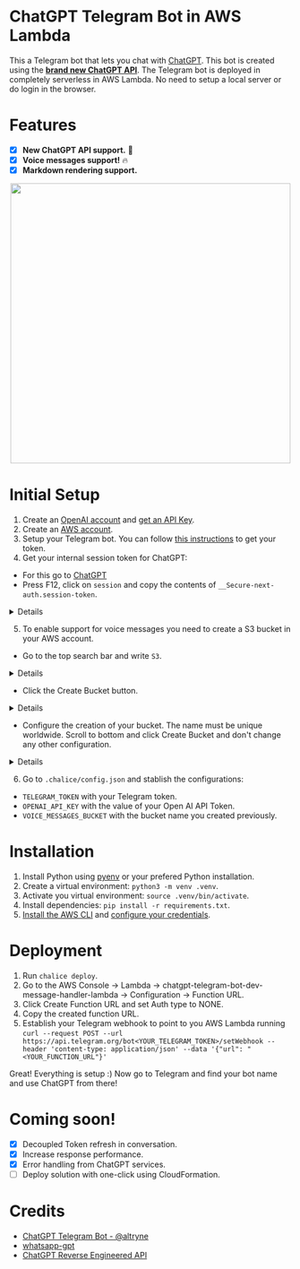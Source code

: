 # ChatGPT Telegram Bot in AWS Lambda

This a Telegram bot that lets you chat with [ChatGPT](https://openai.com/blog/chatgpt/). This bot is created using the [**brand new ChatGPT API**](https://openai.com/blog/introducing-chatgpt-and-whisper-apis). The Telegram bot is deployed in completely serverless in AWS Lambda. No need to setup a local server or do login in the browser.

# Features

- [x] **New ChatGPT API support.** :brain:
- [x] **Voice messages support!** :fire:
- [x] **Markdown rendering support.**

<p align="center">
    <img src="./img/chatgpt_animation_fast.gif" width="500"/>
</p>

# Initial Setup

1. Create an [OpenAI account](https://openai.com/api/) and [get an API Key](https://platform.openai.com/account/api-keys).
2. Create an [AWS account](https://aws.amazon.com/es/).
3. Setup your Telegram bot. You can follow [this instructions](https://core.telegram.org/bots/tutorial#obtain-your-bot-token) to get your token.
4. Get your internal session token for ChatGPT:

- For this go to [ChatGPT](https://chat.openai.com/chat)
- Press F12, click on `session` and copy the contents of `__Secure-next-auth.session-token`.

<details>
[<img src="./img/session_token.png" width="500"/>](/img/session_token.png)
</details>

5. To enable support for voice messages you need to create a S3 bucket in your AWS account.

- Go to the top search bar and write `S3`.

<details>
[<img src="./img/s3_browser.png" width="500"/>](/img/s3_browser.png)
</details>

- Click the Create Bucket button.

<details>
[<img src="./img/create_bucket_button.png" width="500"/>](/img/create_bucket_button.png)
</details>

- Configure the creation of your bucket. The name must be unique worldwide. Scroll to bottom and click Create Bucket and don't change any other configuration.

<details>
[<img src="./img/create_bucket_config.png" width="500"/>](/img/create_bucket_config.png)
</details>

6. Go to `.chalice/config.json` and stablish the configurations:

- `TELEGRAM_TOKEN` with your Telegram token.
- `OPENAI_API_KEY` with the value of your Open AI API Token.
- `VOICE_MESSAGES_BUCKET` with the bucket name you created previously.

# Installation

1. Install Python using [pyenv](https://github.com/pyenv/pyenv-installer) or your prefered Python installation.
2. Create a virtual environment: `python3 -m venv .venv`.
3. Activate you virtual environment: `source .venv/bin/activate`.
4. Install dependencies: `pip install -r requirements.txt`.
5. [Install the AWS CLI](https://docs.aws.amazon.com/cli/latest/userguide/getting-started-install.html) and [configure your credentials](https://docs.aws.amazon.com/cli/latest/userguide/getting-started-quickstart.html).

# Deployment

1. Run `chalice deploy`.
2. Go to the AWS Console -> Lambda -> chatgpt-telegram-bot-dev-message-handler-lambda -> Configuration -> Function URL.
3. Click Create Function URL and set Auth type to NONE.
4. Copy the created function URL.
5. Establish your Telegram webhook to point to you AWS Lambda running `curl --request POST --url https://api.telegram.org/bot<YOUR_TELEGRAM_TOKEN>/setWebhook --header 'content-type: application/json' --data '{"url": "<YOUR_FUNCTION_URL"}'`

Great! Everything is setup :) Now go to Telegram and find your bot name and use ChatGPT from there!

# Coming soon!

- [x] Decoupled Token refresh in conversation.
- [x] Increase response performance.
- [x] Error handling from ChatGPT services.
- [ ] Deploy solution with one-click using CloudFormation.

# Credits

- [ChatGPT Telegram Bot - @altryne
  ](https://github.com/altryne/chatGPT-telegram-bot)
- [whatsapp-gpt](https://github.com/danielgross/whatsapp-gpt)
- [ChatGPT Reverse Engineered API](https://github.com/acheong08/ChatGPT)
